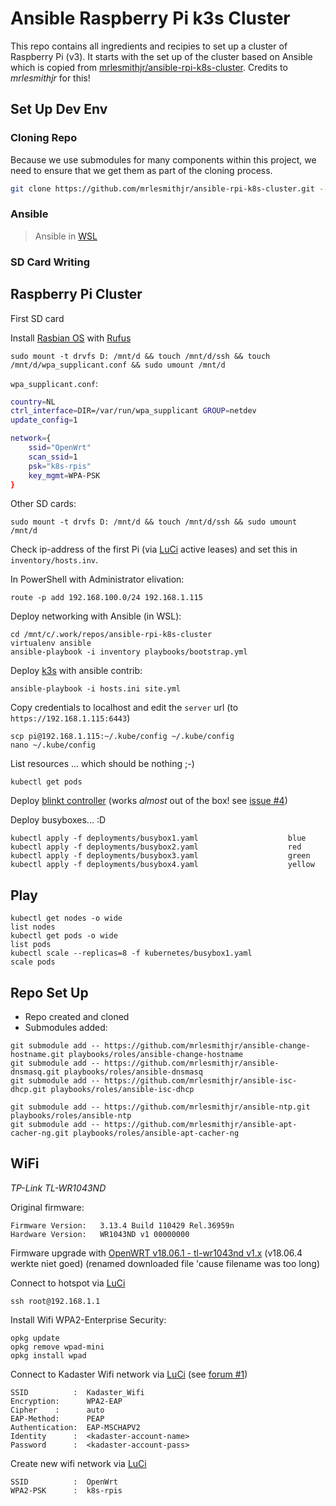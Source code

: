 # Ansible Raspberry Pi k3s Cluster

This repo contains all ingredients and recipies to set up a cluster of Raspberry Pi (v3).
It starts with the set up of the cluster based on Ansible which is copied from [mrlesmithjr/ansible-rpi-k8s-cluster](https://github.com/mrlesmithjr/ansible-rpi-k8s-cluster). Credits to *mrlesmithjr* for this!

## Set Up Dev Env

### Cloning Repo

Because we use submodules for many components within this project, we need to
ensure that we get them as part of the cloning process.

```bash
git clone https://github.com/mrlesmithjr/ansible-rpi-k8s-cluster.git --recurse-submodules
```

### Ansible

> Ansible in [WSL]()


### SD Card Writing


## Raspberry Pi Cluster

First SD card

Install [Rasbian OS]() with [Rufus]()

```
sudo mount -t drvfs D: /mnt/d && touch /mnt/d/ssh && touch /mnt/d/wpa_supplicant.conf && sudo umount /mnt/d
```

`wpa_supplicant.conf`:

```bash
country=NL
ctrl_interface=DIR=/var/run/wpa_supplicant GROUP=netdev
update_config=1

network={
    ssid="OpenWrt"
    scan_ssid=1
    psk="k8s-rpis"
    key_mgmt=WPA-PSK
}
```

Other SD cards:

```
sudo mount -t drvfs D: /mnt/d && touch /mnt/d/ssh && sudo umount /mnt/d
```

Check ip-address of the first Pi (via [LuCi](http://192.168.1.1/cgi-bin/luci/admin/status/overview) active leases) and set this in `inventory/hosts.inv`.

In PowerShell with Administrator elivation:

```
route -p add 192.168.100.0/24 192.168.1.115
```

Deploy networking with Ansible (in WSL):

```
cd /mnt/c/.work/repos/ansible-rpi-k8s-cluster
virtualenv ansible
ansible-playbook -i inventory playbooks/bootstrap.yml
```

Deploy [k3s]() with ansible contrib:

```
ansible-playbook -i hosts.ini site.yml
```

Copy credentials to localhost and edit the `server` url (to `https://192.168.1.115:6443`)

```
scp pi@192.168.1.115:~/.kube/config ~/.kube/config
nano ~/.kube/config
```

List resources ... which should be nothing ;-)

```
kubectl get pods
```

Deploy [blinkt controller](https://github.com/apprenda/blinkt-k8s-controller) (works _almost_ out of the box! see [issue #4](https://github.com/apprenda/blinkt-k8s-controller/issues/4#issuecomment-555208803))

Deploy busyboxes... :D

```
kubectl apply -f deployments/busybox1.yaml                    blue
kubectl apply -f deployments/busybox2.yaml                    red
kubectl apply -f deployments/busybox3.yaml                    green
kubectl apply -f deployments/busybox4.yaml                    yellow
```

## Play

```
kubectl get nodes -o wide                                           list nodes
kubectl get pods -o wide                                            list pods
kubectl scale --replicas=8 -f kubernetes/busybox1.yaml              scale pods
```

## Repo Set Up

- Repo created and cloned
- Submodules added:

```
git submodule add -- https://github.com/mrlesmithjr/ansible-change-hostname.git playbooks/roles/ansible-change-hostname
git submodule add -- https://github.com/mrlesmithjr/ansible-dnsmasq.git playbooks/roles/ansible-dnsmasq
git submodule add -- https://github.com/mrlesmithjr/ansible-isc-dhcp.git playbooks/roles/ansible-isc-dhcp

git submodule add -- https://github.com/mrlesmithjr/ansible-ntp.git playbooks/roles/ansible-ntp
git submodule add -- https://github.com/mrlesmithjr/ansible-apt-cacher-ng.git playbooks/roles/ansible-apt-cacher-ng
```

## WiFi

_TP-Link TL-WR1043ND_

Original firmware:
```
Firmware Version:	3.13.4 Build 110429 Rel.36959n
Hardware Version:	WR1043ND v1 00000000
```

Firmware upgrade with [OpenWRT v18.06.1 - tl-wr1043nd v1.x](https://openwrt.org/toh/tp-link/tl-wr1043nd) (v18.06.4 werkte niet goed) (renamed downloaded file 'cause filename was too long)

Connect to hotspot via [LuCi](http://192.168.1.1/cgi-bin/luci/admin/network/wireless)

`ssh root@192.168.1.1`

Install Wifi WPA2-Enterprise Security:

```
opkg update
opkg remove wpad-mini
opkg install wpad
```

Connect to Kadaster Wifi network via [LuCi](http://192.168.1.1/cgi-bin/luci/admin/network/wireless) (see [forum #1](https://forum.openwrt.org/t/solved-connect-to-wpa2-enterprise/33223/3))

```
SSID          :  Kadaster_Wifi
Encryption:      WPA2-EAP
Cipher    :      auto
EAP-Method:      PEAP
Authentication:  EAP-MSCHAPV2
Identity      :  <kadaster-account-name>
Password      :  <kadaster-account-pass>
```


Create new wifi network via [LuCi](http://192.168.1.1/cgi-bin/luci/admin/network/wireless)

```
SSID          :  OpenWrt
WPA2-PSK      :  k8s-rpis
```
